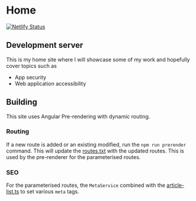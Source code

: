 # Home

[![Netlify Status](https://api.netlify.com/api/v1/badges/b22b9fef-dc15-42e1-961f-feaa2237a8d6/deploy-status)](https://app.netlify.com/sites/frosty-kare-1ab3b1/deploys)

## Development server

This is my home site where I will showcase some of my work and hopefully cover topics such as

* App security
* Web application accessibility

## Building

This site uses Angular Pre-rendering with dynamic routing.

### Routing

If a new route is added or an existing modified, run the `npm run prerender` command. This will update the [routes.txt](./routes.txt) with the updated routes.
This is used by the pre-renderer for the parameterised routes.

### SEO

For the parameterised routes, the `MetaService` combined with the [article-list.ts](./src/app/content/article-list.ts) to set various `meta` tags.
